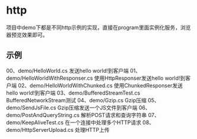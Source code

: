 # http
项目中demo下都是不同http示例的实现，直接在program里面实例化服务，浏览器预览效果即可。
## 示例
00、demo/HelloWorld.cs	 				发送hello world!到客户端
01、demo/HelloWorldWithResponser.cs	 	使用HttpResponser发送hello world!到客户端
02、demo/HelloWorldWithChunked.cs	 	使用ChunkedResponser发送hello world!到客户端
03、demo/BufferedStreamTest.cs	 		BufferedNetworkStream测试
04、demo/Gzip.cs	 					Gzip压缩
05、demo/SendJsFile.cs	 				Gzip压缩发送一个JS文件到客户端
06、demo/PostAndQueryString.cs	 		解析POST请求和查询字符串
07、demo/KeepAliveTest.cs	 			在一个连接中处理多个HTTP请求
08、demo/HttpServerUpload.cs	 		处理HTTP上传